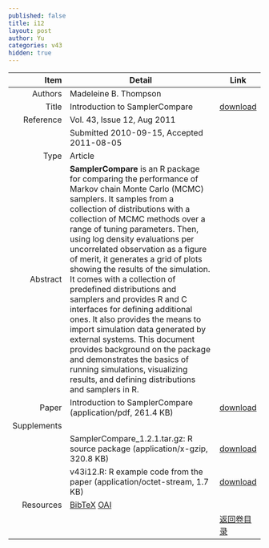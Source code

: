 ```yaml
---
published: false
title: i12
layout: post
author: Yu
categories: v43
hidden: true
---
```


| Item | Detail | Link |
|---:|---|---|
| Authors | Madeleine B. Thompson| |
| Title |Introduction to SamplerCompare | [download](http://www.jstatsoft.org/v43/i12/paper) |
| Reference |Vol. 43, Issue 12, Aug 2011 | |
| | Submitted 2010-09-15, Accepted 2011-08-05| | 
| Type | Article| |
| Abstract | <b>SamplerCompare</b> is an R package for comparing the performance of Markov chain Monte Carlo (MCMC) samplers. It samples from a collection of distributions with a collection of MCMC methods over a range of tuning parameters. Then, using log density evaluations per uncorrelated observation as a figure of merit, it generates a grid of plots showing the results of the simulation. It comes with a collection of predefined distributions and samplers and provides R and C interfaces for defining additional ones. It also provides the means to import simulation data generated by external systems. This document provides background on the package and demonstrates the basics of running simulations, visualizing results, and defining distributions and samplers in R.| |
| Paper | Introduction to SamplerCompare  (application/pdf, 261.4 KB)| [download](http://www.jstatsoft.org/v43/i12/paper) |
| Supplements | | |
| |SamplerCompare_1.2.1.tar.gz: R source package  (application/x-gzip, 320.8 KB)|  [download](http://www.jstatsoft.org/v43/i12/supp/1) |
| |v43i12.R: R example code from the paper  (application/octet-stream, 1.7 KB)|  [download](http://www.jstatsoft.org/v43/i12/supp/2) |
| Resources | [BibTeX](http://www.jstatsoft.org/v43/i12/bibtex) [OAI](http://www.jstatsoft.org/oai?verb=GetRecord&identifier=oai.jstatsoft/v43/i12&prefix=oai_dc)| |
| |  | [返回卷目录]({{site.baseurl}}/volume/v43.html) |